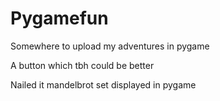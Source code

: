 # Pygamefun
Somewhere to upload my adventures in pygame

A button which tbh could be better

Nailed it mandelbrot set displayed in pygame
